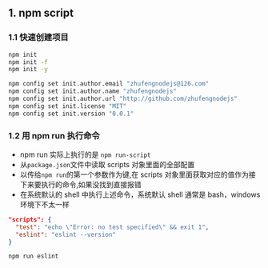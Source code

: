 ## 1. npm script

### 1.1 快速创建项目

```sh
npm init
npm init -f
npm init -y
```

```sh
npm config set init.author.email "zhufengnodejs@126.com"
npm config set init.author.name "zhufengnodejs"
npm config set init.author.url "http://github.com/zhufengnodejs"
npm config set init.license "MIT"
npm config set init.version "0.0.1"
```

### 1.2 用 npm run 执行命令

- npm run 实际上执行的是 `npm run-script`
- 从`package.json`文件中读取 scripts 对象里面的全部配置
- 以传给`npm run`的第一个参数作为键,在 scripts 对象里面获取对应的值作为接下来要执行的命令,如果没找到直接报错
- 在系统默认的 shell 中执行上述命令，系统默认 shell 通常是 bash，windows 环境下不太一样

```json
"scripts": {
  "test": "echo \"Error: no test specified\" && exit 1",
  "eslint": "eslint --version"
}
```

```sh
npm run eslint
```
